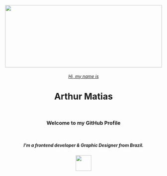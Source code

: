 <div style="text-align: center">
  <img src="https://pkglobal.com/wp-content/uploads/2019/10/front-end-developer-1609x555.png"  height="200px" width="100%" >
  <br>
  <h6><u>Hi, my name is</u></h6>
  <h1>Arthur Matias</h1>
  <br>
  <h3>Welcome to my GitHub Profile</h3>
  <br>
  <h5>I'm a frontend developer & Graphic Designer from Brazil.</h5>

  <img src="https://user-images.githubusercontent.com/30186107/29488525-f55a69d0-84da-11e7-8a39-5476f663b5eb.png"  height="50px">

</div>
